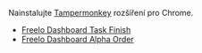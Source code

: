 Nainstalujte [Tampermonkey](https://chrome.google.com/webstore/detail/tampermonkey/dhdgffkkebhmkfjojejmpbldmpobfkfo) rozšíření pro Chrome.

* [Freelo Dashboard Task Finish](https://raw.githubusercontent.com/hnizdil/userscripts/master/freelo-dashboard-finish.user.js)
* [Freelo Dashboard Alpha Order](https://raw.githubusercontent.com/hnizdil/userscripts/master/freelo-dashboard-alpha-order.user.js)
